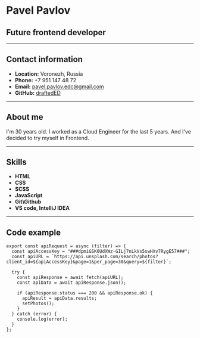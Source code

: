 # Pavel Pavlov

## Future frontend developer

***********

## Contact information

* __Location:__ Voronezh, Russia
* __Phone:__ +7 951 147 48 72
* __Email:__ pavel.pavlov.edc@gmail.com
* __GitHub:__ [draftedED](https://github.com/draftedED)

***********

## About me

I'm 30 years old. I worked as a Cloud Engineer for the last 5 years. And I've decided to try myself in Frontend.

***********

## Skills

* __HTML__
* __CSS__
* __SCSS__
* __JavaScript__
* __Git\Github__
* __VS code, IntelliJ IDEA__

***********

## Code example

```
export const apiRequest = async (filter) => {
  const apiAccessKey = "###dpmiGSK0UdXWz-GILj7nLkVs5swHXv7RygE57###";
  const apiURL = `https://api.unsplash.com/search/photos?client_id=${apiAccessKey}&page=1&per_page=30&query=${filter}`;

  try {
    const apiResponse = await fetch(apiURL);
    const apiData = await apiResponse.json();

    if (apiResponse.status === 200 && apiResponse.ok) {
      apiResult = apiData.results;
      setPhotos();
    }
  } catch (error) {
    console.log(error);
  }
};
```